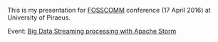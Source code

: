 This is my presentation for [FOSSCOMM](http://fosscomm.cs.unipi.gr/?lang=en) conference (17 April 2016) at University of Piraeus.

Event: [Big Data Streaming processing with Apache Storm](http://fosscomm.cs.unipi.gr/index.php/event/adrianos-dadis/)
